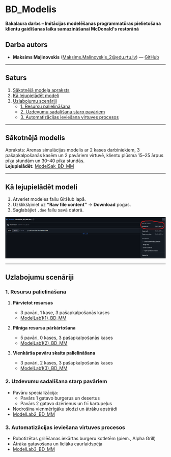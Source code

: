 # BD_Modelis  
**Bakalaura darbs – Imitācijas modelēšanas programmatūras pielietošana klientu gaidīšanas laika samazināšanai McDonald's restorānā**

## Darba autors
- **Maksims Maļinovskis** (Maksims.Malinovskis_2@edu.rtu.lv) — [GitHub](https://github.com/maximalian)

---

## Saturs
1. [Sākotnējā modeļa apraksts](#sākotnējā-modelis)  
2. [Kā lejupielādēt modeli](#kā-lejupielādēt-modeli)  
3. [Uzlabojumu scenāriji](#uzlabojumu-scenāriji)  
   - [1. Resursu palielināšana](#1-resursu-palielināšana)  
   - [2. Uzdevumu sadalīšana starp pavāriem](#2-uzdevumu-sadalīšana-starp-pavāriem)  
   - [3. Automatizācijas ieviešana virtuves procesos](#3-automatizācijas-ieviešana-virtuves-procesos)  

---

## Sākotnējā modelis
Apraksts: Arenas simulācijas modelis ar 2 kases darbiniekiem, 3 pašapkalpošanās kasēm un 2 pavāriem virtuvē, klientu plūsma 15–25 ārpus pīķa stundām un 30–40 pīķa stundās.  
**Lejupielādēt:** [ModelSak_BD_MM](https://github.com/maximalian/BD_Modelis/blob/main/ModelSak_BD_MM.doe)

---

## Kā lejupielādēt modeli
1. Atveriet modeles failu GitHub lapā.  
2. Uzklikšķiniet uz **“Raw file content”** → **Download** pogas.  
3. Saglabājiet `.doe` failu savā datorā.  

![Lejupielādes poga](https://github.com/maximalian/BD_Modelis/blob/main/Lejupieladet.png)

---

## Uzlabojumu scenāriji

### 1. Resursu palielināšana
1. **Pārvietot resursus**  
   - 3 pavāri, 1 kase, 3 pašapkalpošanās kases  
   - [ModelLab1(1)_BD_MM](https://github.com/maximalian/BD_Modelis/blob/main/ModelLab1(1)_BD_MM.doe)

2. **Pilnīga resursu pārkārtošana**  
   - 5 pavāri, 0 kases, 3 pašapkalpošanās kases  
   - [ModelLab1(2)_BD_MM](https://github.com/maximalian/BD_Modelis/blob/main/ModelLab1(2)_BD_MM.doe)

3. **Vienkārša pavāru skaita palielināšana**  
   - 3 pavāri, 2 kases, 3 pašapkalpošanās kases  
   - [ModelLab1(3)_BD_MM](https://github.com/maximalian/BD_Modelis/blob/main/ModelLab1(3)_BD_MM.doe)

### 2. Uzdevumu sadalīšana starp pavāriem
- Pavāru specializācija:  
  - Pavārs 1 gatavo burgerus un desertus  
  - Pavārs 2 gatavo dzērienus un frī kartupeļus  
- Nodrošina vienmērīgāku slodzi un ātrāku apstrādi  
- [ModelLab2_BD_MM](https://github.com/maximalian/BD_Modelis/blob/main/ModelLab2_BD_MM.doe)

### 3. Automatizācijas ieviešana virtuves procesos
- Robotizētas grilēšanas iekārtas burgeru kotletēm (piem., Alpha Grill)  
- Ātrāka gatavošana un lielāka caurlaidspēja  
- [ModelLab3_BD_MM](https://github.com/maximalian/BD_Modelis/blob/main/ModelLab3_BD_MM.doe)
